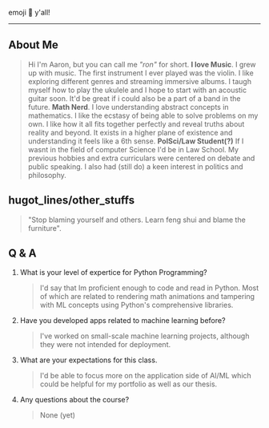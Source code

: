 emoji 🤲 y'all!
***
## About Me
>  Hi I'm Aaron, but you can call me _"ron"_ for short.
>  **I love Music**. I grew up with music. The first instrument I ever played was the violin. I like exploring different genres and streaming immersive albums. I taugh myself how to play the ukulele and I hope to start with an acoustic guitar soon. It'd be great if i could also be a part of a band in the future. 
>  **Math Nerd**. I love understanding abstract concepts in mathematics. I like the ecstasy of being able to solve problems on my own. I like how it all fits together perfectly and reveal truths about reality and beyond. It exists in a higher plane of existence and understanding it feels like a 6th sense.
> **PolSci/Law Student(?)** If I wasnt in the field of computer Science I'd be in Law School. My previous hobbies and extra curriculars were centered on debate and public speaking. I also had (still do) a keen interest in politics and philosophy. 

## hugot_lines/other_stuffs
> "Stop blaming yourself and others. Learn feng shui and blame the furniture".

## Q & A
1. What is your level of expertice for Python Programming?
    > I'd say that Im proficient enough to code and read in Python. Most of which are related to rendering math animations and tampering with ML concepts using Python's comprehensive libraries. 
2. Have you developed apps related to machine learning before?
    > I've worked on small-scale machine learning projects, although they were not intended for deployment. 
3. What are your expectations for this class.
   > I'd be able to focus more on the application side of AI/ML which could be helpful for my portfolio as well as our thesis.
4. Any questions about the course?
   > None (yet)
